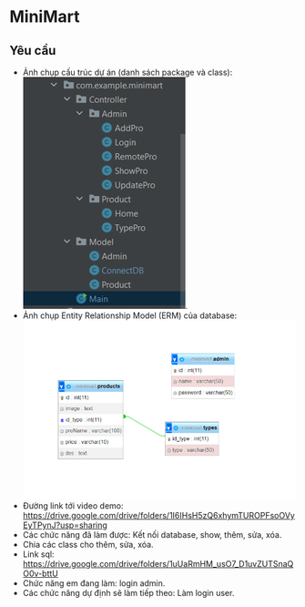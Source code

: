 # MiniMart

## Yêu cầu
+ Ảnh chụp cấu trúc dự án (danh sách package và class):![img_1.png](img_1.png).
+ Ảnh chụp Entity Relationship Model (ERM) của database:![img.png](img.png)
+ Đường link tới video demo: https://drive.google.com/drive/folders/1I6IHsH5zQ6xhymTUROPFsoOVyEyTPynJ?usp=sharing
+ Các chức năng đã làm được: Kết nối database, show, thêm, sửa, xóa.
+ Chia các class cho thêm, sửa, xóa.
+ Link sql: https://drive.google.com/drive/folders/1uUaRmHM_usO7_D1uvZUTSnaQO0v-bttU
+ Chức năng em đang làm: login admin.
+ Các chức năng dự định sẽ làm tiếp theo: Làm login user.
